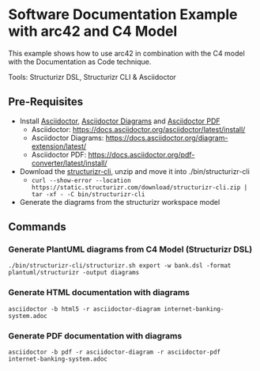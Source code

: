 # Software Documentation Example with arc42 and C4 Model
This example shows how to use arc42 in combination with the C4 model with the Documentation as Code technique.

Tools: Structurizr DSL, Structurizr CLI & Asciidoctor

## Pre-Requisites

* Install [Asciidoctor](https://docs.asciidoctor.org/asciidoctor), [Asciidoctor Diagrams](https://docs.asciidoctor.org/diagram-extension/latest/) and [Asciidoctor PDF](https://docs.asciidoctor.org/pdf-converter/latest/)
    * Asciidoctor: https://docs.asciidoctor.org/asciidoctor/latest/install/
    * Asciidoctor Diagrams: https://docs.asciidoctor.org/diagram-extension/latest/
    * Asciidoctor PDF: https://docs.asciidoctor.org/pdf-converter/latest/install/
* Download the [structurizr-cli](https://static.structurizr.com/download/structurizr-cli.zip), unzip and move it into ./bin/structurizr-cli
    * `curl --show-error --location https://static.structurizr.com/download/structurizr-cli.zip | tar -xf - -C bin/structurizr-cli`
* Generate the diagrams from the structurizr workspace model

## Commands

### Generate PlantUML diagrams from C4 Model (Structurizr DSL)

``
./bin/structurizr-cli/structurizr.sh export -w bank.dsl -format plantuml/structurizr -output diagrams
``

### Generate HTML documentation with diagrams

``
asciidoctor -b html5 -r asciidoctor-diagram internet-banking-system.adoc
``

### Generate PDF documentation with diagrams

``
asciidoctor -b pdf -r asciidoctor-diagram -r asciidoctor-pdf  internet-banking-system.adoc
``